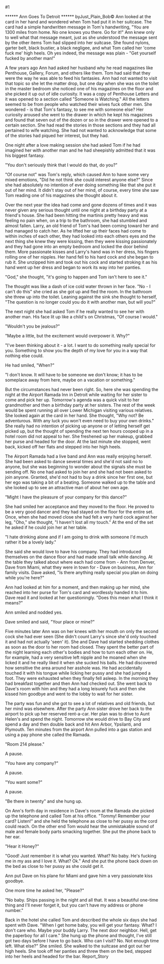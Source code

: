 #1 

 

 ****** Ann Goes To Detroit ****** byJust_Plain_Bob© Ann looked at the card in her hand and wondered when Tom had put it in her suitcase. The card had a simple handwritten message in Tom's handwriting, "You are 1300 miles from home. No one knows you there. Go for it!" Ann knew only to well what that message meant, just as she understood the message sent by the other items Tom had slipped into her suitcase. She found nylons, garter belt, black bustier, a black negligee, and what Tom called her 'come fuck me' high heels. Oh yes indeed, the message was plain - "Get yourself fucked by another man!" 

 A few years ago Ann had asked her husband why he read magazines like Penthouse, Gallery, Forum, and others like them. Tom had said that they were the way he was able to feed his fantasies. Ann had not wanted to visit that topic so she let the matter drop, but one day when she was on the toilet in the master bedroom she noticed one of his magazines on the floor and she picked it up out of idle curiosity. It was a copy of Penthouse Letters and it was opened to a section called "Someone is Watching." All the letters seemed to be from people who watched their wives fuck other men. She wondered - is that Tom's fantasy, to see me with someone else? Her curiosity aroused she went to the drawer in which he kept his magazines and found that seven out of the dozen or so in the drawer were opened to a certain section. She had read the stories in those sections and they had all pertained to wife watching. She had not wanted to acknowledge that some of the stories had piqued her interest, but they had. 

 One night after a love making session she had asked Tom if he had imagined her with another man and he had sheepishly admitted that it was his biggest fantasy. 

 "You don't seriously think that I would do that, do you?" 

 "Of course not" was Tom's reply, which caused Ann to have some very mixed emotions, "Did he not think she could interest anyone else?" Since she had absolutely no intention of ever doing something like that she put it out of her mind. It didn't stay out of her mind, of course, every time she saw Tom reading one of his magazines she thought about it. 

 Over the next year the idea had come and gone dozens of times and it was never given any serious thought until one night at a birthday party at a friend's house. She had been hitting the martinis pretty heavy and was feeling no pain when, on a trip to the bathroom, she had stumbled and almost fallen. Larry, an old friend of Tom's had been coming toward her and had managed to catch her. As he lifted her up their faces had come to within inches of each other, they had looked into each others eyes and the next thing she knew they were kissing, then they were kissing passionately and they had gone into an empty bedroom and locked the door behind them. More passionate kisses and Larry's hand was in her dress, his fingers rolling one of her nipples. Her hand fell to his hard cock and she began to rub it. She unzipped him and took out his cock and started stroking it as his hand went up her dress and began to work its way into her panties. 

 "God," she thought, "it's going to happen and Tom isn't here to see it." 

 The thought was like a dash of ice cold water thrown in her face. "No - I can't do this" she cried as she got up and fled the room. In the bathroom she threw up into the toilet. Leaning against the sink she thought to herself, "The question is no longer could you do it with another man, but will you?" 

 The next night she had asked Tom if he really wanted to see her with another man. His face lit up like a child's on Christmas, "Of course I would." 

 "Wouldn't you be jealous?" 

 "Maybe a little, but the excitement would overpower it. Why?" 

 "I've been thinking about it - a lot. I want to do something really special for you. Something to show you the depth of my love for you in a way that nothing else could. 

 He had smiled, "When?" 

 "I don't know. It will have to be someone we don't know; it has to be someplace away from here, maybe on a vacation or something." 

 But the circumstances had never been right. So, here she was spending the night at the Airport Ramada Inn in Detroit while waiting for her sister to come and pick her up. Tomorrow's agenda was a quick visit to her grandmother and then a birthday party at her sisters. The rest of the week would be spent running all over Lower Michigan visiting various relatives. She looked again at the card in her hand. She thought, "Why not? Be adventurous. With any luck you won't even need to buy your own drinks." She really had no intention of picking up anyone or of letting herself get picked up, but the thought of spending the next ten hours cooped up in a hotel room did not appeal to her. She freshened up her makeup, grabbed her purse and headed for the door. At the last minute she stopped, went back, kicked off her flats and stepped into her high heels. 

 The Airport Ramada had a live band and Ann was really enjoying herself. She had been asked to dance several times and she'd not said no to anyone, but she was beginning to wonder about the signals she must be sending off. No one had asked to join her and she had not been asked to join anyone. Granted, she'd not had to buy a drink since her first one, but her ego was taking a bit of a beating. Someone walked up to the table and she looked up to see an attractive man of about her own age. 

 "Might I have the pleasure of your company for this dance?" 

 She had smiled her acceptance and they moved to the floor. He proved to be a very good dancer and they had stayed on the floor for the entire set. Once, when she had moved close she had felt a very hard cock against her leg, "Oho," she thought, "I haven't lost all my touch." At the end of the set he asked if he could join her at her table. 

 "I hate drinking alone and if I am going to drink with someone I'd much rather it be a lovely lady." 

 She said she would love to have his company. They had introduced themselves on the dance floor and had made small talk while dancing. At the table they talked about where each had come from - Ann from Denver, Dave from Miami, what they were in town for - Dave on business, Ann for family visits. Dave asked, "Is there anything really special you plan on doing while you're here?" 

 Ann had looked at him for a moment, and then making up her mind, she reached into her purse for Tom's card and wordlessly handed it to him. Dave read it and looked at her questioningly. "Does this mean what I think it means?" 

 Ann smiled and nodded yes. 

 Dave smiled and said, "Your place or mine?" 

 Five minutes later Ann was on her knees with her mouth on only the second cock she had ever seen (She didn't count Larry's since she'd only touched it and had not actually 'seen' it). She and Dave had started shedding clothes as soon as the door to her room had closed. They spent the better part of the night learning each other's bodies and how to turn each other on. He, for example, had a very sensitive left nipple and he moaned when she licked it and he really liked it when she sucked his balls. He had discovered how sensitive the area around her asshole was. He had accidentally touched it with his tongue while licking her pussy and she had jumped a foot. They were exhausted when they finally fell asleep. In the morning they had breakfast together and then Ann had checked out. She went back to Dave's room with him and they had a long leisurely fuck and then she kissed him goodbye and went to the lobby to wait for her sister. 

 The party was fun and she got to see a lot of relatives and old friends, but her mind was elsewhere. After the party Ann sister drove her back to the airport to pick up her reserved rent-a-car. Her plan was to drive to Aunt Helen's and spend the night. Tomorrow she would drive to Bay City and spend a day and then double back and hit Ann Arbor, Ypsilanti, and Plymouth. Ten minutes from the airport Ann pulled into a gas station and using a pay phone she called the Ramada. 

 "Room 214 please." 

 A pause. 

 "You have any company?" 

 A pause. 

 "You want some?" 

 A pause. 

 "Be there in twenty" and she hung up. 

 On Ann's forth day in residence in Dave's room at the Ramada she picked up the telephone and called Tom at his office. "Tommy! Remember your card? Listen!" and she held the telephone as close to her pussy as the cord could reach. On the other end Tom would hear the unmistakable sound of male and female body parts smacking together. She put the phone back to her ear. 

 "Hear it Honey?" 

 "Good! Just remember it is what you wanted. What? No baby. He's fucking me in my ass and I love it. What? Ok." And she put the phone back down on the bed as close to her pussy as she could get it. 

 Ann put Dave on his plane for Miami and gave him a very passionate kiss goodbye. 

 One more time he asked her, "Please?" 

 "No baby. Ships passing in the night and all that. It was a beautiful one-time thing and I'll never forget it, but you can't have my address or phone number." 

 Back in the hotel she called Tom and described the whole six days she had spent with Dave. "When I get home baby, you will get your fantasy. What? I don't care who. Maybe your buddy Larry. The next door neighbor. Hell, get the paperboy for all I care." She hung up the phone and thought, I've still got two days before I have to go back. Who can I visit? No. Not enough time left. What else?" She smiled. She walked to the suitcase and got out her high heels. She took off her panties and threw them on the bed, stepped into her heels and headed for the bar. Report_Story 
